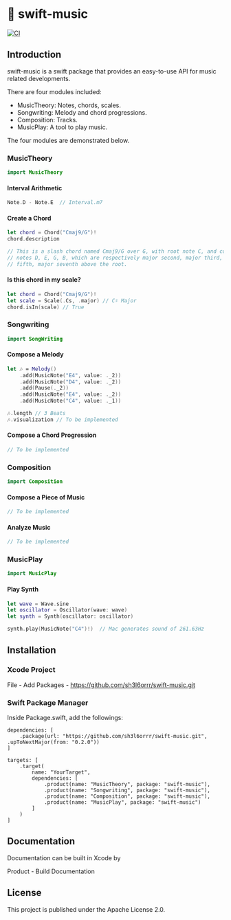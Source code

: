 # 🎼 swift-music

[![CI](https://github.com/sh3l6orrr/swift-music/actions/workflows/CI.yml/badge.svg)](https://github.com/sh3l6orrr/swift-music/actions/workflows/CI.yml)

## Introduction

swift-music is a swift package that provides an easy-to-use API for music related developments.

There are four modules included:
- MusicTheory: Notes, chords, scales.
- Songwriting: Melody and chord progressions.
- Composition: Tracks.
- MusicPlay: A tool to play music.

The four modules are demonstrated below.

### MusicTheory
```swift
import MusicTheory
```
#### Interval Arithmetic
```swift
Note.D - Note.E  // Interval.m7
```

#### Create a Chord
```swift
let chord = Chord("Cmaj9/G")!
chord.description

// This is a slash chord named Cmaj9/G over G, with root note C, and component 
// notes D, E, G, B, which are respectively major second, major third, perfect
// fifth, major seventh above the root. 
```

#### Is this chord in my scale?
```swift
let chord = Chord("Cmaj9/G")!
let scale = Scale(.Cs, .major) // C♯ Major
chord.isIn(scale) // True
```

### Songwriting
```swift
import SongWriting
```
#### Compose a Melody
```swift
let 🎶 = Melody()
    .add(MusicNote("E4", value: ._2))
    .add(MusicNote("D4", value: ._2))
    .add(Pause(._2))
    .add(MusicNote("E4", value: ._2))
    .add(MusicNote("C4", value: ._1))

🎶.length // 3 Beats
🎶.visualization // To be implemented
```

#### Compose a Chord Progression
```swift
// To be implemented
```

### Composition
```swift
import Composition
```

#### Compose a Piece of Music
```swift
// To be implemented
```

#### Analyze Music
```swift
// To be implemented
```
### MusicPlay
```swift
import MusicPlay
```

#### Play Synth
```swift
let wave = Wave.sine
let oscillator = Oscillator(wave: wave)
let synth = Synth(oscillator: oscillator)

synth.play(MusicNote("C4")!)  // Mac generates sound of 261.63Hz
```


## Installation

### Xcode Project

File - Add Packages - https://github.com/sh3l6orrr/swift-music.git

### Swift Package Manager 

Inside Package.swift, add the followings:

```
dependencies: [
    .package(url: "https://github.com/sh3l6orrr/swift-music.git", .upToNextMajor(from: "0.2.0"))
]
```
```
targets: [
    .target(
        name: "YourTarget",
        dependencies: [
            .product(name: "MusicTheory", package: "swift-music"),
            .product(name: "Songwriting", package: "swift-music"),
            .product(name: "Composition", package: "swift-music"),
            .product(name: "MusicPlay", package: "swift-music")
        ]
    )
]
```

## Documentation

Documentation can be built in Xcode by 

Product - Build Documentation 

## License

This project is published under the Apache License 2.0.




